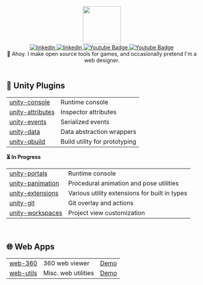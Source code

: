 
<div id="header" align="center">
	<div id="header" align="center">
		<img src="https://www.unnar.net/portrait.png" width="100"/>
	</div>
	<div id="badges">
		<a href="https://www.unnar.net/">
			<img src="https://img.shields.io/badge/homepage-222222?style=flat" alt="linkedin"/>
		</a>
		<a href="https://www.linkedin.com/in/unnarkrist/">
			<img src="https://img.shields.io/badge/linkedin-0077B5?style=flat&logo=linkedin&logoColor=white" alt="linkedin"/>
		</a>
		<a href="https://www.youtube.com/@unnarkrist">
			<img src="https://img.shields.io/badge/youtube-red?style=flat&logo=youtube&logoColor=white" alt="Youtube Badge"/>
		</a>
		<a href="https://www.buymeacoffee.com/smidgens">
			<img src="https://img.shields.io/badge/buymeacoffee-F7DF1E?style=flat&logo=buymeacoffee&logoColor=black" alt="Youtube Badge"/>
		</a>
	</div>
</div>

<div align="center">
	🖖 Ahoy. I make open source tools for games, and occasionally pretend I'm a web designer.
</div>


</br>


## 🧩 Unity Plugins

<table>
	<tr>
		<td><a href="https://github.com/Smidgens/unity-console" target="_">unity-console</a></td>
		<td>Runtime console</td>
	</tr>
	<tr>
		<td><a href="https://github.com/Smidgens/unity-attributes" target="_">unity-attributes</a></td>
		<td>Inspector attributes</td>
	</tr>
	<tr>
		<td><a href="https://github.com/Smidgens/unity-events" target="_">unity-events</a></td>
		<td>Serialized events</td>
	</tr>
	<tr>
		<td><a href="https://github.com/Smidgens/unity-data" target="_">unity-data</a></td>
		<td>Data abstraction wrappers</td>
	</tr>
	<tr>
		<td><a href="https://github.com/Smidgens/unity-qbuild" target="_">unity-qbuild</a></td>
		<td>Build utility for prototyping</td>
	</tr>
</table>


**⏳ In Progress**

<table>
	<tr>
		<td><a href="https://github.com/Smidgens/unity-portals" target="_">unity-portals</a></td>
		<td>Runtime console</td>
	</tr>
	<tr>
		<td><a href="https://github.com/Smidgens/unity-panimation" target="_">unity-panimation</a></td>
		<td>Procedural animation and pose utilities</td>
	</tr>
	<tr>
		<td><a href="https://github.com/Smidgens/unity-extensions" target="_">unity-extensions</a></td>
		<td>Various utility extensions for built in types</td>
	</tr>
	<tr>
		<td><a href="https://github.com/Smidgens/unity-git" target="_">unity-git</a></td>
		<td>Git overlay and actions</td>
	</tr>
	<tr>
		<td><a href="https://github.com/Smidgens/unity-workspaces" target="_">unity-workspaces</a></td>
		<td>Project view customization</td>
	</tr>
</table>

</br>

## 🌐 Web Apps

<table>
	<tr>
		<td><a href="https://github.com/Smidgens/web-360" target="_">web-360</a></td>
		<td>360 web viewer</td>
		<td><a href="https://360.unnar.guru/?src=https://playground.babylonjs.com/textures/360photo.jpg" target="_">Demo</a></td>
	</tr>
	<tr>
		<td><a href="https://github.com/Smidgens/web-utils" target="_">web-utils</a></td>
		<td>Misc. web utilities</td>
		<td><a href="https://utils.unnar.guru/" target="_">Demo</a></td>
	</tr>
</table>



<!--

<div id="header" align="center">
  <img src="stuff.gif" width="100"/>
</div>

## 🌐 Web Apps
* web-360
* web-utils
* web-3d
* web-emoji

-->

